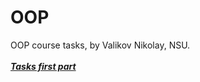 # OOP
OOP course tasks, by Valikov Nikolay, NSU. <br/><br/>
***[Tasks first part](https://github.com/nocarend/OOP/files/10172664/Task1_2022-2023.pdf)***
